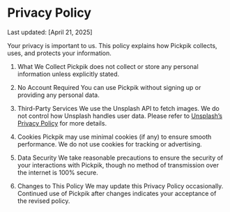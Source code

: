 # Privacy Policy

Last updated: [April 21, 2025]

Your privacy is important to us. This policy explains how Pickpik collects, uses, and protects your information.

1. What We Collect
Pickpik does not collect or store any personal information unless explicitly stated.

2. No Account Required
You can use Pickpik without signing up or providing any personal data.

3. Third-Party Services
We use the Unsplash API to fetch images. We do not control how Unsplash handles user data. Please refer to [Unsplash’s Privacy Policy](https://unsplash.com/privacy) for more details.

4. Cookies
Pickpik may use minimal cookies (if any) to ensure smooth performance. We do not use cookies for tracking or advertising.

5. Data Security
We take reasonable precautions to ensure the security of your interactions with Pickpik, though no method of transmission over the internet is 100% secure.

6. Changes to This Policy
We may update this Privacy Policy occasionally. Continued use of Pickpik after changes indicates your acceptance of the revised policy.
